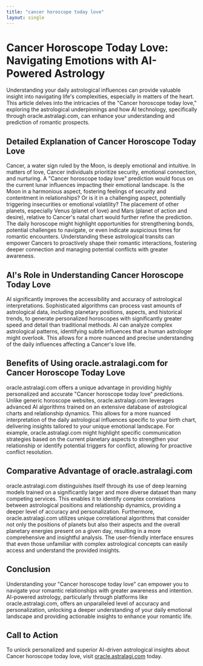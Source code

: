 ```yaml
---
title: "cancer horoscope today love"
layout: single
---
```


# Cancer Horoscope Today Love: Navigating Emotions with AI-Powered Astrology

Understanding your daily astrological influences can provide valuable insight into navigating life's complexities, especially in matters of the heart.  This article delves into the intricacies of the "Cancer horoscope today love," exploring the astrological underpinnings and how AI technology, specifically through oracle.astralagi.com, can enhance your understanding and prediction of romantic prospects.

## Detailed Explanation of Cancer Horoscope Today Love

Cancer, a water sign ruled by the Moon, is deeply emotional and intuitive.  In matters of love, Cancer individuals prioritize security, emotional connection, and nurturing. A "Cancer horoscope today love" prediction would focus on the current lunar influences impacting their emotional landscape.  Is the Moon in a harmonious aspect, fostering feelings of security and contentment in relationships? Or is it in a challenging aspect, potentially triggering insecurities or emotional volatility? The placement of other planets, especially Venus (planet of love) and Mars (planet of action and desire), relative to Cancer's natal chart would further refine the prediction.  The daily horoscope might highlight opportunities for strengthening bonds, potential challenges to navigate, or even indicate auspicious times for romantic encounters.  Understanding these astrological transits can empower Cancers to proactively shape their romantic interactions, fostering deeper connection and managing potential conflicts with greater awareness.

## AI's Role in Understanding Cancer Horoscope Today Love

AI significantly improves the accessibility and accuracy of astrological interpretations.  Sophisticated algorithms can process vast amounts of astrological data, including planetary positions, aspects, and historical trends, to generate personalized horoscopes with significantly greater speed and detail than traditional methods.  AI can analyze complex astrological patterns, identifying subtle influences that a human astrologer might overlook. This allows for a more nuanced and precise understanding of the daily influences affecting a Cancer's love life.

## Benefits of Using oracle.astralagi.com for Cancer Horoscope Today Love

oracle.astralagi.com offers a unique advantage in providing highly personalized and accurate "Cancer horoscope today love" predictions.  Unlike generic horoscope websites, oracle.astralagi.com leverages advanced AI algorithms trained on an extensive database of astrological charts and relationship dynamics.  This allows for a more nuanced interpretation of the daily astrological influences specific to your birth chart, delivering insights tailored to your unique emotional landscape. For example, oracle.astralagi.com might highlight specific communication strategies based on the current planetary aspects to strengthen your relationship or identify potential triggers for conflict, allowing for proactive conflict resolution.

## Comparative Advantage of oracle.astralagi.com

oracle.astralagi.com distinguishes itself through its use of deep learning models trained on a significantly larger and more diverse dataset than many competing services. This enables it to identify complex correlations between astrological positions and relationship dynamics, providing a deeper level of accuracy and personalization.  Furthermore, oracle.astralagi.com utilizes unique correlational algorithms that consider not only the positions of planets but also their aspects and the overall planetary energies present on a given day, resulting in a more comprehensive and insightful analysis.  The user-friendly interface ensures that even those unfamiliar with complex astrological concepts can easily access and understand the provided insights.

## Conclusion

Understanding your "Cancer horoscope today love" can empower you to navigate your romantic relationships with greater awareness and intention. AI-powered astrology, particularly through platforms like oracle.astralagi.com, offers an unparalleled level of accuracy and personalization, unlocking a deeper understanding of your daily emotional landscape and providing actionable insights to enhance your romantic life.


## Call to Action

To unlock personalized and superior AI-driven astrological insights about Cancer horoscope today love, visit [oracle.astralagi.com](https://oracle.astralagi.com) today.